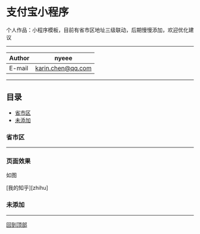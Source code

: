 # 支付宝小程序
个人作品：小程序模板，目前有省市区地址三级联动，后期慢慢添加，欢迎优化建议

****
	
|Author|nyeee|
|---|---
|E-mail|karin.chen@qq.com


****
## 目录
* [省市区](#省市区)
* [未添加](#未添加)



### 省市区
------
### 页面效果
如图

[我的知乎][zhihu]



























### 未添加
------


[回到顶部](#支付宝小程序)

